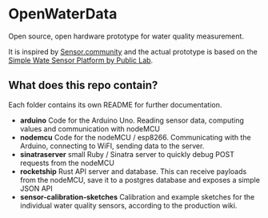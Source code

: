 # OpenWaterData

Open source, open hardware prototype for water quality measurement.

It is inspired by [Sensor.community](https://sensor.community/en/) and the actual prototype is based on the [Simple Wate Sensor Platform by Public Lab](https://publiclab.org/notes/wmacfarl/01-10-2020/building-the-simple-water-sensor-platform).


## What does this repo contain?

Each folder contains its own README for further documentation.

- **arduino** Code for the Arduino Uno. Reading sensor data, computing values and communication with nodeMCU
- **nodemcu** Code for the nodeMCU / esp8266. Communicating with the Arduino, connecting to WiFI, sending data to the server.
- **sinatraserver** small Ruby / Sinatra server to quickly debug POST requests from the nodeMCU
- **rocketship** Rust API server and database. This can receive payloads from the nodeMCU, save it to a postgres database and exposes a simple JSON API
- **sensor-calibration-sketches** Calibration and example sketches for the individual water quality sensors, according to the production wiki.
